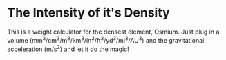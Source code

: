 # The Intensity of it's Density

This is a weight calculator for the densest element, Osmium. Just plug in a volume (mm<sup>3</sup>/cm<sup>3</sup>/m<sup>3</sup>/km<sup>3</sup>/in<sup>3</sup>/ft<sup>3</sup>/yd<sup>3</sup>/mi<sup>3</sup>/AU<sup>3</sup>) and the gravitational acceleration (m/s<sup>2</sup>) and let it do the magic!
